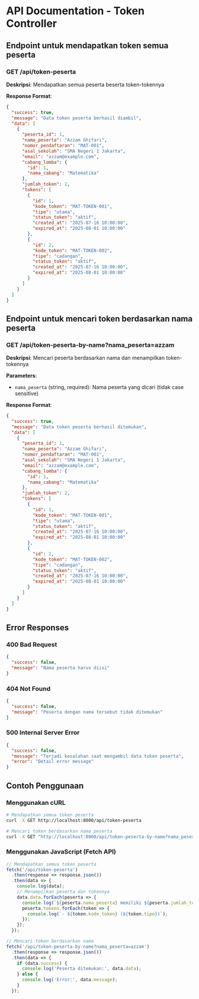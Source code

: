 # API Documentation - Token Controller

## Endpoint untuk mendapatkan token semua peserta

### GET /api/token-peserta

**Deskripsi**: Mendapatkan semua peserta beserta token-tokennya

**Response Format**:
```json
{
  "success": true,
  "message": "Data token peserta berhasil diambil",
  "data": [
    {
      "peserta_id": 1,
      "nama_peserta": "Azzam Ghifari",
      "nomor_pendaftaran": "MAT-001",
      "asal_sekolah": "SMA Negeri 1 Jakarta",
      "email": "azzam@example.com",
      "cabang_lomba": {
        "id": 1,
        "nama_cabang": "Matematika"
      },
      "jumlah_token": 2,
      "tokens": [
        {
          "id": 1,
          "kode_token": "MAT-TOKEN-001",
          "tipe": "utama",
          "status_token": "aktif",
          "created_at": "2025-07-16 10:00:00",
          "expired_at": "2025-08-01 10:00:00"
        },
        {
          "id": 2,
          "kode_token": "MAT-TOKEN-002",
          "tipe": "cadangan",
          "status_token": "aktif",
          "created_at": "2025-07-16 10:00:00",
          "expired_at": "2025-08-01 10:00:00"
        }
      ]
    }
  ]
}
```

## Endpoint untuk mencari token berdasarkan nama peserta

### GET /api/token-peserta-by-name?nama_peserta=azzam

**Deskripsi**: Mencari peserta berdasarkan nama dan menampilkan token-tokennya

**Parameters**:
- `nama_peserta` (string, required): Nama peserta yang dicari (tidak case sensitive)

**Response Format**:
```json
{
  "success": true,
  "message": "Data token peserta berhasil ditemukan",
  "data": [
    {
      "peserta_id": 1,
      "nama_peserta": "Azzam Ghifari",
      "nomor_pendaftaran": "MAT-001",
      "asal_sekolah": "SMA Negeri 1 Jakarta",
      "email": "azzam@example.com",
      "cabang_lomba": {
        "id": 1,
        "nama_cabang": "Matematika"
      },
      "jumlah_token": 2,
      "tokens": [
        {
          "id": 1,
          "kode_token": "MAT-TOKEN-001",
          "tipe": "utama",
          "status_token": "aktif",
          "created_at": "2025-07-16 10:00:00",
          "expired_at": "2025-08-01 10:00:00"
        },
        {
          "id": 2,
          "kode_token": "MAT-TOKEN-002",
          "tipe": "cadangan",
          "status_token": "aktif",
          "created_at": "2025-07-16 10:00:00",
          "expired_at": "2025-08-01 10:00:00"
        }
      ]
    }
  ]
}
```

## Error Responses

### 400 Bad Request
```json
{
  "success": false,
  "message": "Nama peserta harus diisi"
}
```

### 404 Not Found
```json
{
  "success": false,
  "message": "Peserta dengan nama tersebut tidak ditemukan"
}
```

### 500 Internal Server Error
```json
{
  "success": false,
  "message": "Terjadi kesalahan saat mengambil data token peserta",
  "error": "Detail error message"
}
```

## Contoh Penggunaan

### Menggunakan cURL

```bash
# Mendapatkan semua token peserta
curl -X GET http://localhost:8000/api/token-peserta

# Mencari token berdasarkan nama peserta
curl -X GET "http://localhost:8000/api/token-peserta-by-name?nama_peserta=azzam"
```

### Menggunakan JavaScript (Fetch API)

```javascript
// Mendapatkan semua token peserta
fetch('/api/token-peserta')
  .then(response => response.json())
  .then(data => {
    console.log(data);
    // Menampilkan peserta dan tokennya
    data.data.forEach(peserta => {
      console.log(`${peserta.nama_peserta} memiliki ${peserta.jumlah_token} token:`);
      peserta.tokens.forEach(token => {
        console.log(`- ${token.kode_token} (${token.tipe})`);
      });
    });
  });

// Mencari token berdasarkan nama
fetch('/api/token-peserta-by-name?nama_peserta=azzam')
  .then(response => response.json())
  .then(data => {
    if (data.success) {
      console.log('Peserta ditemukan:', data.data);
    } else {
      console.log('Error:', data.message);
    }
  });
```
